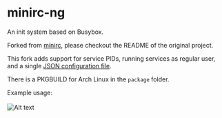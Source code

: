 # minirc-ng

An init system based on Busybox.

Forked from [minirc](https://github.com/hut/minirc), please checkout the README of the original project.

This fork adds support for service PIDs, running services as regular user, and a single [JSON configuration file](https://github.com/karabaja4/minirc-ng/blob/master/src/minirc.json).

There is a PKGBUILD for Arch Linux in the `package` folder.

Example usage:
\
\
![Alt text](https://user-images.githubusercontent.com/1043015/149645150-122da2e9-97c9-4d36-ad04-736fc9ee3acc.png)
